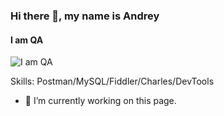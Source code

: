 ### Hi there 👋, my name is Andrey
#### I am QA
![I am QA](https://arturssmirnovs.github.io/github-profile-readme-generator/images/banner.png)


Skills: Postman/MySQL/Fiddler/Charles/DevTools

- 🔭 I’m currently working on this page. 




